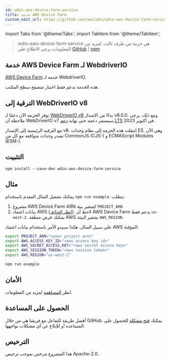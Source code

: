 ```yaml
---
id: wdio-aws-device-farm-service
title: خدمة AWS Device Farm
custom_edit_url: https://github.com/awslabs/wdio-aws-device-farm-service/edit/main/README.md
---
```


import Tabs from '@theme/Tabs';
import TabItem from '@theme/TabItem';

> wdio-aws-device-farm-service هي حزمة من طرف ثالث، لمزيد من المعلومات يرجى الاطلاع على [GitHub](https://github.com/awslabs/wdio-aws-device-farm-service) | [npm](https://www.npmjs.com/package/wdio-aws-device-farm-service)
## خدمة AWS Device Farm لـ WebdriverIO

[AWS Device Farm](https://aws.amazon.com/device-farm/) خدمة لـ WebdriverIO.

هذه الخدمة تدعم فقط اختبار متصفح سطح المكتب.

## الترقية إلى WebDriverIO v8

توفر الحزمة الآن دعمًا لـ [WebDriverIO v8](https://webdriver.io/blog/2022/12/01/webdriverio-v8-released/) بدءًا من الإصدار v8.0.0. ومع ذلك، يرجى ملاحظة أن WebDriverIO v7 سيستمر دعمه حتى نهاية [دعم LTS](https://webdriver.io/versions/) في أكتوبر 2023.

مع الترقية الرئيسية إلى الإصدار v8، انتقلت هذه الحزمة إلى نظام وحدات ES. وهي الآن تصدر وحدات متوافقة مع كل من CommonJS (CJS-) و ECMAScript Modules (ESM-).

## التثبيت

```
npm install --save-dev wdio-aws-device-farm-service
```

## مثال

يمكنك تشغيل المثال المقدم باستخدام `npm run example`. يتطلب:

1. مشروع AWS Device Farm ARN كمتغير بيئة `PROJECT_ARN`
2. بيانات اعتماد AWS ([انظر الوثائق](https://docs.aws.amazon.com/sdk-for-javascript/v2/developer-guide/setting-credentials-node.html)). لاحظ أن AWS Device Farm يدعم فقط `us-west-2`. يمكنك فرض منطقة AWS بمتغير البيئة `AWS_REGION`.

على سبيل المثال، هكذا سيبدو الأمر باستخدام بيانات اعتماد AWS المؤقتة:

```sh
export PROJECT_ARN="<your project arn>"
export AWS_ACCESS_KEY_ID="<aws access key id>"
export AWS_SECRET_ACCESS_KEY="<aws secret access key>"
export AWS_SESSION_TOKEN="<aws session token>"
export AWS_REGION="us-west-2"

npm run example
```

## الأمان

انظر [المساهمة](https://github.com/awslabs/wdio-aws-device-farm-service/blob/main/CONTRIBUTING.md#security-issue-notifications) لمزيد من المعلومات.

## الحصول على المساعدة

أفضل طريقة للتفاعل مع فريقنا هي من خلال GitHub. يمكنك [فتح مشكلة](https://github.com/awslabs/wdio-aws-device-farm-service/issues/new) للحصول على المساعدة أو للإبلاغ عن أي مشكلات تواجهها.

## الترخيص

هذا المشروع مرخص بموجب ترخيص Apache-2.0.